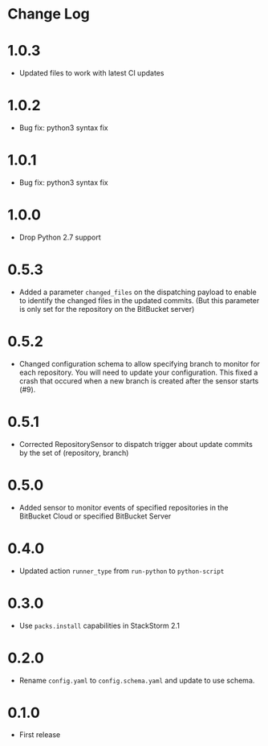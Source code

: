 # Change Log

# 1.0.3

* Updated files to work with latest CI updates

# 1.0.2

* Bug fix: python3 syntax fix

# 1.0.1

* Bug fix: python3 syntax fix

# 1.0.0

* Drop Python 2.7 support

# 0.5.3

- Added a parameter `changed_files` on the dispatching payload to enable to identify the changed files in the updated commits.
  (But this parameter is only set for the repository on the BitBucket server)

# 0.5.2

- Changed configuration schema to allow specifying branch to monitor for each repository. You will need to update your configuration.
  This fixed a crash that occured when a new branch is created after the sensor starts (#9).

# 0.5.1

- Corrected RepositorySensor to dispatch trigger about update commits by the set of (repository, branch)

# 0.5.0

- Added sensor to monitor events of specified repositories in the BitBucket Cloud or specified BitBucket Server

# 0.4.0

- Updated action `runner_type` from `run-python` to `python-script`

# 0.3.0

- Use `packs.install` capabilities in StackStorm 2.1

# 0.2.0

- Rename `config.yaml` to `config.schema.yaml` and update to use schema.

# 0.1.0

- First release

